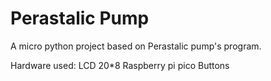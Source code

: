 # Perastalic Pump
 
A micro python project based on Perastalic pump's program.


Hardware used:
LCD 20*8
Raspberry pi pico
Buttons


